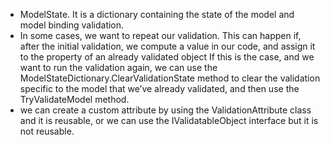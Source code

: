 - ModelState. It is a dictionary containing the state of the model and model binding validation.
- In some cases, we want to repeat our validation. This can happen if, after the initial validation, we compute a value in our code, and assign it to the property of an already validated object If this is the case, and we want to run the validation again, we can use the ModelStateDictionary.ClearValidationState method to clear the validation specific to the model that we’ve already validated, and then use the TryValidateModel method.
- we can create a custom attribute by using the ValidationAttribute class and it is reusable, or we can use the IValidatableObject interface but it is not reusable.